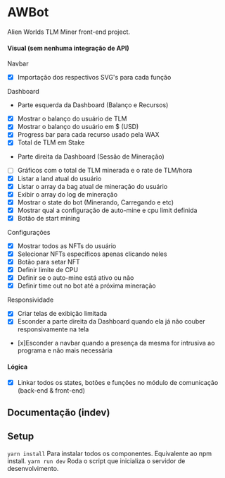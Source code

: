 # AWBot
Alien Worlds TLM Miner front-end project.

#### Visual (sem nenhuma integração de API)
Navbar
- [x] Importação dos respectivos SVG's para cada função

Dashboard
- Parte esquerda da Dashboard (Balanço e Recursos)
- [x] Mostrar o balanço do usuário de TLM
- [x] Mostrar o balanço do usuário em $ (USD)
- [x] Progress bar para cada recurso usado pela WAX
- [x] Total de TLM em Stake
- Parte direita da Dashboard (Sessão de Mineração)
- [ ] Gráficos com o total de TLM minerada e o rate de TLM/hora 
- [x] Listar a land atual do usuário
- [x] Listar o array da bag atual de mineração do usuário
- [x] Exibir o array do log de mineração 
- [x] Mostrar o state do bot (Minerando, Carregando e etc)
- [x] Mostrar qual a configuração de auto-mine e cpu limit definida
- [x] Botão de start mining

Configurações 
- [x] Mostrar todos as NFTs do usuário
- [x] Selecionar NFTs específicos apenas clicando neles
- [x] Botão para setar NFT
- [x] Definir limite de CPU
- [x] Definir se o auto-mine está ativo ou não
- [x] Definir time out no bot até a próxima mineração

Responsividade
- [x] Criar telas de exibição limitada
- [x] Esconder a parte direita da Dashboard quando ela já não couber responsivamente na tela
- [x]Esconder a navbar quando a presença da mesma for intrusiva ao programa e não mais necessária

#### Lógica
- [x] Linkar todos os states, botões e funções no módulo de comunicação (back-end & front-end)

## Documentação (indev)

## Setup
`yarn install`
Para instalar todos os componentes. Equivalente ao npm install.
`yarn run dev`
Roda o script que inicializa o servidor de desenvolvimento.
